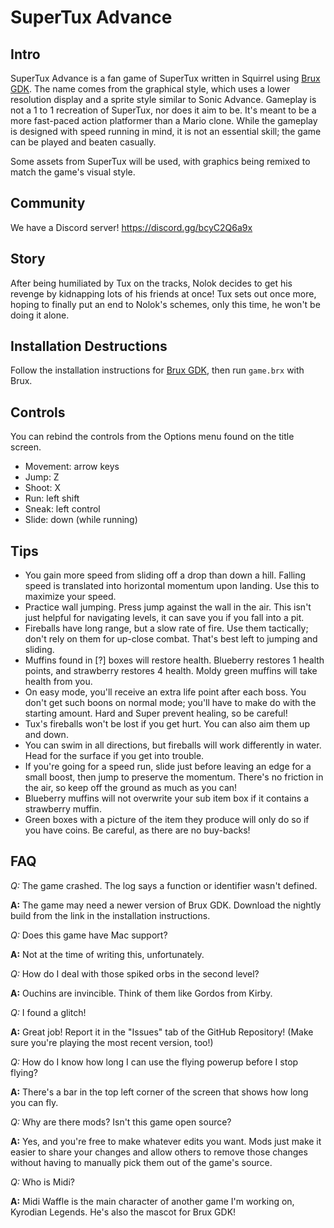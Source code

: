 # SuperTux Advance

## Intro

SuperTux Advance is a fan game of SuperTux written in Squirrel using [Brux GDK](https://github.com/kelvinshadewing/brux-gdk). The name comes from the graphical style, which uses a lower resolution display and a sprite style similar to Sonic Advance. Gameplay is not a 1 to 1 recreation of SuperTux, nor does it aim to be. It's meant to be a more fast-paced action platformer than a Mario clone. While the gameplay is designed with speed running in mind, it is not an essential skill; the game can be played and beaten casually.

Some assets from SuperTux will be used, with graphics being remixed to match the game's visual style.

## Community

We have a Discord server! https://discord.gg/bcyC2Q6a9x

## Story

After being humiliated by Tux on the tracks, Nolok decides to get his revenge by kidnapping lots of his friends at once! Tux sets out once more, hoping to finally put an end to Nolok's schemes, only this time, he won't be doing it alone.

## Installation Destructions

Follow the installation instructions for [Brux GDK](https://github.com/kelvinshadewing/brux-gdk), then run `game.brx` with Brux.

## Controls

You can rebind the controls from the Options menu found on the title screen.

* Movement: arrow keys
* Jump: Z
* Shoot: X
* Run: left shift
* Sneak: left control
* Slide: down (while running)

## Tips

* You gain more speed from sliding off a drop than down a hill. Falling speed is translated into horizontal momentum upon landing. Use this to maximize your speed.
* Practice wall jumping. Press jump against the wall in the air. This isn't just helpful for navigating levels, it can save you if you fall into a pit.
* Fireballs have long range, but a slow rate of fire. Use them tactically; don't rely on them for up-close combat. That's best left to jumping and sliding.
* Muffins found in [?] boxes will restore health. Blueberry restores 1 health points, and strawberry restores 4 health. Moldy green muffins will take health from you.
* On easy mode, you'll receive an extra life point after each boss. You don't get such boons on normal mode; you'll have to make do with the starting amount. Hard and Super prevent healing, so be careful!
* Tux's fireballs won't be lost if you get hurt. You can also aim them up and down.
* You can swim in all directions, but fireballs will work differently in water. Head for the surface if you get into trouble.
* If you're going for a speed run, slide just before leaving an edge for a small boost, then jump to preserve the momentum. There's no friction in the air, so keep off the ground as much as you can!
* Blueberry muffins will not overwrite your sub item box if it contains a strawberry muffin.
* Green boxes with a picture of the item they produce will only do so if you have coins. Be careful, as there are no buy-backs!

## FAQ

*Q:* The game crashed. The log says a function or identifier wasn't defined.

**A:** The game may need a newer version of Brux GDK. Download the nightly build from the link in the installation instructions.

*Q:* Does this game have Mac support?

**A:** Not at the time of writing this, unfortunately.

*Q:* How do I deal with those spiked orbs in the second level?

**A:** Ouchins are invincible. Think of them like Gordos from Kirby.

*Q:* I found a glitch!

**A:** Great job! Report it in the "Issues" tab of the GitHub Repository! (Make sure you're playing the most recent version, too!)

*Q:* How do I know how long I can use the flying powerup before I stop flying?

**A:** There's a bar in the top left corner of the screen that shows how long you can fly.

*Q:* Why are there mods? Isn't this game open source?

**A:** Yes, and you're free to make whatever edits you want. Mods just make it easier to share your changes and allow others to remove those changes without having to manually pick them out of the game's source.

*Q:* Who is Midi?

**A:** Midi Waffle is the main character of another game I'm working on, Kyrodian Legends. He's also the mascot for Brux GDK!
